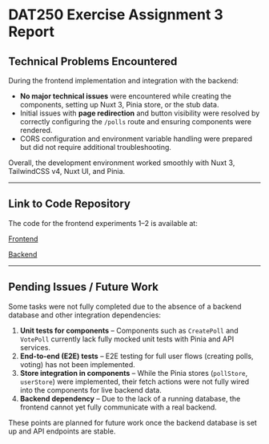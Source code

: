# DAT250 Exercise Assignment 3 Report

## Technical Problems Encountered

During the frontend implementation and integration with the backend:

- **No major technical issues** were encountered while creating the components, setting up Nuxt 3, Pinia store, or the stub data.
- Initial issues with **page redirection** and button visibility were resolved by correctly configuring the `/polls` route and ensuring components were rendered.
- CORS configuration and environment variable handling were prepared but did not require additional troubleshooting.

Overall, the development environment worked smoothly with Nuxt 3, TailwindCSS v4, Nuxt UI, and Pinia.

---

## Link to Code Repository

The code for the frontend experiments 1–2 is available at:  

[Frontend](https://github.com/Mikeeexerxert/dat250-frontend)

[Backend](https://github.com/Mikeeexerxert/dat250)

---

## Pending Issues / Future Work

Some tasks were not fully completed due to the absence of a backend database and other integration dependencies:

1. **Unit tests for components** – Components such as `CreatePoll` and `VotePoll` currently lack fully mocked unit tests with Pinia and API services.
2. **End-to-end (E2E) tests** – E2E testing for full user flows (creating polls, voting) has not been implemented.
3. **Store integration in components** – While the Pinia stores (`pollStore`, `userStore`) were implemented, their fetch actions were not fully wired into the components for live backend data.
4. **Backend dependency** – Due to the lack of a running database, the frontend cannot yet fully communicate with a real backend.

These points are planned for future work once the backend database is set up and API endpoints are stable.
